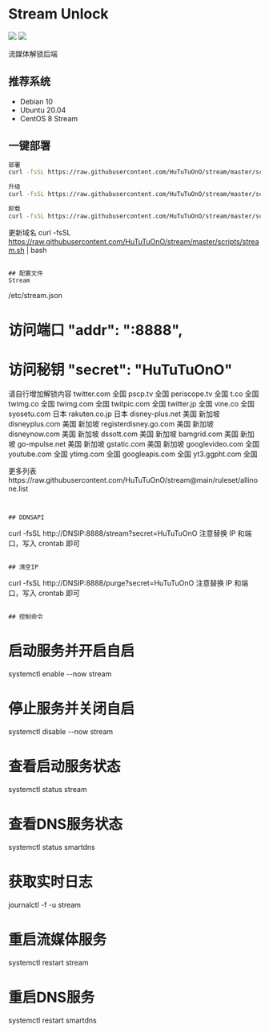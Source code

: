 # Stream Unlock
[![](https://img.shields.io/badge/Telegram-Group-blue)](https://t.me/aioCloud)
[![](https://img.shields.io/badge/Telegram-Channel-green)](https://t.me/aioCloud_channel) 

流媒体解锁后端

## 推荐系统
- Debian 10
- Ubuntu 20.04
- CentOS 8 Stream


## 一键部署
```bash
部署
curl -fsSL https://raw.githubusercontent.com/HuTuTuOnO/stream/master/scripts/kickstart.sh | bash

升级
curl -fsSL https://raw.githubusercontent.com/HuTuTuOnO/stream/master/scripts/upgrade.sh | bash

卸载
curl -fsSL https://raw.githubusercontent.com/HuTuTuOnO/stream/master/scripts/remove.sh | bash
```
更新域名
curl -fsSL https://raw.githubusercontent.com/HuTuTuOnO/stream/master/scripts/stream.sh | bash
```

## 配置文件
Stream
```
/etc/stream.json
# 访问端口 "addr": ":8888",
# 访问秘钥 "secret": "HuTuTuOnO"

请自行增加解锁内容
twitter.com 全国
pscp.tv 全国
periscope.tv 全国
t.co 全国
twimg.co 全国
twimg.com 全国
twitpic.com 全国
twitter.jp 全国
vine.co 全国
syosetu.com 日本
rakuten.co.jp 日本
disney-plus.net 美国 新加坡
disneyplus.com 美国 新加坡
registerdisney.go.com 美国 新加坡
disneynow.com 美国 新加坡
dssott.com 美国 新加坡
bamgrid.com 美国 新加坡
go-mpulse.net 美国 新加坡
gstatic.com 美国 新加坡
googlevideo.com 全国
youtube.com 全国
ytimg.com 全国
googleapis.com 全国
yt3.ggpht.com 全国

更多列表https://raw.githubusercontent.com/HuTuTuOnO/stream@main/ruleset/allinone.list

```


## DDNSAPI
```
curl -fsSL http://DNSIP:8888/stream?secret=HuTuTuOnO
注意替换 IP 和端口，写入 crontab 即可

```

## 清空IP
```
curl -fsSL http://DNSIP:8888/purge?secret=HuTuTuOnO
注意替换 IP 和端口，写入 crontab 即可

```

## 控制命令
```
# 启动服务并开启自启
systemctl enable --now stream

# 停止服务并关闭自启
systemctl disable --now stream

# 查看启动服务状态
systemctl status stream

# 查看DNS服务状态
systemctl status smartdns

# 获取实时日志
journalctl -f -u stream

# 重启流媒体服务
systemctl restart stream

# 重启DNS服务
systemctl restart smartdns

```
